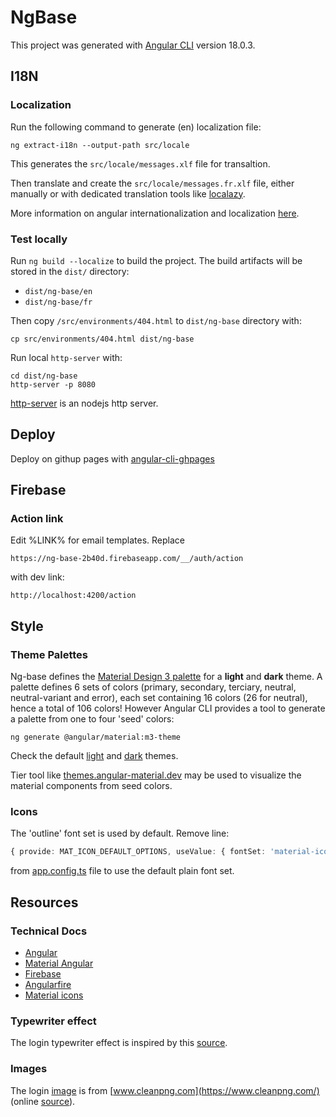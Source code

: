 # NgBase

This project was generated with [Angular CLI](https://github.com/angular/angular-cli) version 18.0.3.

## I18N

### Localization

Run the following command to generate (en) localization file:

```
ng extract-i18n --output-path src/locale
```

This generates the `src/locale/messages.xlf` file for transaltion.

Then translate and create the `src/locale/messages.fr.xlf` file, either manually or with dedicated translation tools like [localazy](https://localazy.com/).

More information on angular internationalization and localization [here](https://angular.dev/guide/i18n).

### Test locally

Run `ng build --localize` to build the project. The build artifacts will be stored in the `dist/` directory:
* `dist/ng-base/en`
* `dist/ng-base/fr`

Then copy `/src/environments/404.html` to `dist/ng-base` directory with:
```
cp src/environments/404.html dist/ng-base
```

Run local `http-server` with:
```
cd dist/ng-base
http-server -p 8080
```

[http-server](https://www.npmjs.com/package/http-server) is an nodejs http server.

## Deploy

Deploy on githup pages with [angular-cli-ghpages](https://www.npmjs.com/package/angular-cli-ghpages)

## Firebase

### Action link

Edit %LINK% for email templates. Replace

```
https://ng-base-2b40d.firebaseapp.com/__/auth/action
```

with dev link:

```
http://localhost:4200/action
```

## Style

### Theme Palettes

Ng-base defines the [Material Design 3 palette](https://m3.material.io/styles/color/system/overview) for a **light** and **dark** theme. A palette defines 6 sets of colors (primary, secondary, terciary, neutral, neutral-variant and error), each set containing 16 colors (26 for neutral), hence a total of 106 colors! However Angular CLI provides a tool to generate a palette from one to four 'seed' colors:

```
ng generate @angular/material:m3-theme
```

Check the default [light](./src/app/themes/light_m3-theme.scss) and [dark](./src/app/themes/dark_m3-theme.scss) themes.

Tier tool like [themes.angular-material.dev](https://themes.angular-material.dev/) may be used to visualize the material components from seed colors.

### Icons

The 'outline' font set is used by default. Remove line:

```ts
{ provide: MAT_ICON_DEFAULT_OPTIONS, useValue: { fontSet: 'material-icons-outlined' } }
```

from [app.config.ts](./src/app/app.config.ts) file to use the default plain font set.

## Resources

### Technical Docs

* [Angular](https://angular.dev/)
* [Material Angular](https://material.angular.io/)
* [Firebase](https://firebase.google.com/?authuser=0)
* [Angularfire](https://github.com/angular/angularfire/blob/3639e41b52c0b2963c1e24734ff8401f4d21107e/docs/firestore.md)
* [Material icons](https://fonts.google.com/icons?icon.size=24&icon.color=%23e8eaed)

### Typewriter effect

The login typewriter effect is inspired by this [source](https://css-tricks.com/snippets/css/typewriter-effect/).

### Images

The login [image](./public/assets/login-image.png) is from [www.cleanpng.com](https://www.cleanpng.com/) (online [source](https://www.cleanpng.com/png-color-splash-art-clip-art-colour-splash-1165562/)).
